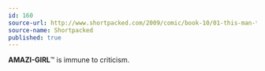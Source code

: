 ```yaml
---
id: 160
source-url: http://www.shortpacked.com/2009/comic/book-10/01-this-man-this-manhattan/criticism/
source-name: Shortpacked
published: true
---
```

 **AMAZI-GIRL**™ is immune to criticism.
